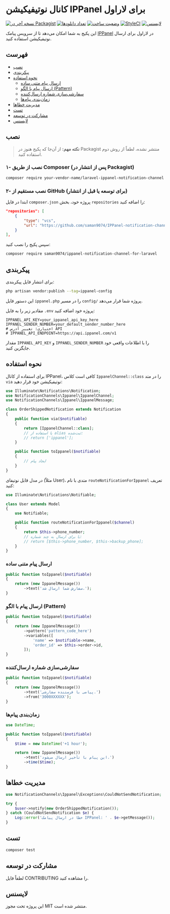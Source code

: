 # کانال نوتیفیکیشن IPPanel برای لاراول

[![نسخه آخر در Packagist](https://img.shields.io/packagist/v/your-vendor-name/laravel-ippanel-notification-channel.svg?style=flat-square)](https://packagist.org/packages/your-vendor-name/laravel-ippanel-notification-channel)
[![تعداد دانلودها](https://img.shields.io/packagist/dl/your-vendor-name/laravel-ippanel-notification-channel.svg?style=flat-square)](https://packagist.org/packages/your-vendor-name/laravel-ippanel-notification-channel)
[![وضعیت ساخت](https://img.shields.io/github/actions/workflow/status/your-vendor-name/laravel-ippanel-notification-channel/run-tests.yml?branch=main&style=flat-square)](https://github.com/your-vendor-name/laravel-ippanel-notification-channel/actions?query=workflow%3Arun-tests+branch%3Amain)
[![StyleCI](https://styleci.io/repos/YOUR_REPO_ID/shield?branch=main)](https://styleci.io/repos/YOUR_REPO_ID)
[![لایسنس](https://img.shields.io/github/license/your-vendor-name/laravel-ippanel-notification-channel.svg?style=flat-square)](https://github.com/your-vendor-name/laravel-ippanel-notification-channel/blob/main/LICENSE)

این پکیج به شما امکان می‌دهد تا از سرویس پیامک [IPPanel](https://ippanel.com/) در لاراول برای ارسال نوتیفیکیشن استفاده کنید.

## فهرست

- [نصب](#نصب)
- [پیکربندی](#پیکربندی)
- [نحوه استفاده](#نحوه-استفاده)
  - [ارسال پیام متنی ساده](#ارسال-پیام-متنی-ساده)
  - [ارسال پیام با الگو (Pattern)](#ارسال-پیام-با-الگو-pattern)
  - [سفارشی‌سازی شماره ارسال‌کننده](#سفارشی‌سازی-شماره-ارسال‌کننده)
  - [زمان‌بندی پیام‌ها](#زمان‌بندی-پیام‌ها)
- [مدیریت خطاها](#مدیریت-خطاها)
- [تست](#تست)
- [مشارکت در توسعه](#مشارکت-در-توسعه)
- [لایسنس](#لایسنس)

## نصب

> **نکته مهم:** از آن‌جا که پکیج هنوز در Packagist منتشر نشده، لطفاً از روش دوم استفاده کنید.

### ۱- نصب از طریق Composer (پس از انتشار در Packagist)

```bash
composer require your-vendor-name/laravel-ippanel-notification-channel
```

### ۲- نصب مستقیم از GitHub (برای توسعه یا قبل از انتشار)

ابتدا در فایل `composer.json` پروژه خود، بخش `repositories` را اضافه کنید:

```json
"repositories": [
    {
        "type": "vcs",
        "url": "https://github.com/saman9074/IPPanel-notification-channel-for-Laravel"
    }
],
```

سپس پکیج را نصب کنید:

```bash
composer require saman9074/ippanel-notification-channel-for-laravel
```

## پیکربندی

برای انتشار فایل پیکربندی:

```bash
php artisan vendor:publish --tag=ippanel-config
```

این دستور فایل `ippanel.php` را در مسیر `config/` پروژه شما قرار می‌دهد.

مقادیر زیر را به فایل `.env` پروژه خود اضافه کنید:

```env
IPPANEL_API_KEY=your_ippanel_api_key_here
IPPANEL_SENDER_NUMBER=your_default_sender_number_here
# اختیاری: تغییر آدرس API
# IPPANEL_API_ENDPOINT=https://api.ippanel.com/v1
```

مقدار `IPPANEL_API_KEY` و `IPPANEL_SENDER_NUMBER` را با اطلاعات واقعی خود جایگزین کنید.

## نحوه استفاده

برای استفاده از کانال IPPanel، کافی است کلاس `IppanelChannel::class` را در متد `via` نوتیفیکیشن خود قرار دهید:

```php
use Illuminate\Notifications\Notification;
use NotificationChannels\Ippanel\IppanelChannel;
use NotificationChannels\Ippanel\IppanelMessage;

class OrderShippedNotification extends Notification
{
    public function via($notifiable)
    {
        return [IppanelChannel::class];
        // یا استفاده از alias ثبت‌شده:
        // return ['ippanel'];
    }

    public function toIppanel($notifiable)
    {
        // ایجاد پیام
    }
}
```

در مدل قابل نوتیفای (مثلاً User)، متدی با نام `routeNotificationForIppanel` تعریف کنید:

```php
use Illuminate\Notifications\Notifiable;

class User extends Model
{
    use Notifiable;

    public function routeNotificationForIppanel($channel)
    {
        return $this->phone_number;
        // یا برای ارسال به چند شماره:
        // return [$this->phone_number, $this->backup_phone];
    }
}
```

### ارسال پیام متنی ساده

```php
public function toIppanel($notifiable)
{
    return (new IppanelMessage())
        ->text('سفارش شما ارسال شد.');
}
```

### ارسال پیام با الگو (Pattern)

```php
public function toIppanel($notifiable)
{
    return (new IppanelMessage())
        ->pattern('pattern_code_here')
        ->variables([
            'name' => $notifiable->name,
            'order_id' => $this->order->id,
        ]);
}
```

### سفارشی‌سازی شماره ارسال‌کننده

```php
public function toIppanel($notifiable)
{
    return (new IppanelMessage())
        ->text('پیامی با فرستنده سفارشی.')
        ->from('3000XXXXXX');
}
```

### زمان‌بندی پیام‌ها

```php
use DateTime;

public function toIppanel($notifiable)
{
    $time = new DateTime('+1 hour');

    return (new IppanelMessage())
        ->text('این پیام با تأخیر ارسال می‌شود.')
        ->time($time);
}
```

## مدیریت خطاها

```php
use NotificationChannels\Ippanel\Exceptions\CouldNotSendNotification;

try {
    $user->notify(new OrderShippedNotification());
} catch (CouldNotSendNotification $e) {
    Log::error('خطا در ارسال پیامک IPPanel: ' . $e->getMessage());
}
```

## تست

```bash
composer test
```

## مشارکت در توسعه

لطفاً فایل CONTRIBUTING را مشاهده کنید.

## لایسنس

این پروژه تحت مجوز MIT منتشر شده است.